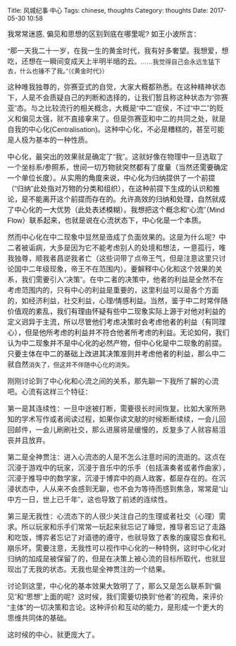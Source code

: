 Title: 风城纪事·中心
Tags: chinese, thoughts
Category: thoughts
Date: 2017-05-30 10:58

<span style="font-family: Helvetica, sans-serif;"><span style="font-size: medium;"><span lang="zh-CN">我常常迷惑</span></span></span><span style="font-family: Helvetica, sans-serif;"><span style="font-size: medium;">, </span></span><span style="font-family: Helvetica, sans-serif;"><span style="font-size: medium;"><span lang="zh-CN">偏见和思想的区别到底在哪里呢</span></span></span><span style="font-family: Helvetica, sans-serif;"><span style="font-size: medium;">? </span></span><span style="font-family: Helvetica, sans-serif;"><span style="font-size: medium;"><span lang="zh-CN">如王小波所言：</span></span></span>

<span style="color: #262626;">“<span style="font-family: Helvetica, sans-serif;"><span style="font-size: medium;"><span lang="zh-CN">那一天我二十一岁，在我一生的黄金时代，我有好多奢望。我想爱，想吃，还想在一瞬间变成天上半明半暗的云</span></span></span><span style="font-family: Helvetica, sans-serif;">。……我觉得自己会永远生猛下去，什么也锤不了我。”（《黄金时代》）</span></span>

<span style="font-family: Helvetica, sans-serif;"><span style="font-size: medium;"><span lang="zh-CN"><span style="color: #262626;">这种唯我独尊的，弥赛亚式的自觉，大家大概都熟悉。在这种精神状态下，人是不会质疑自己的判断和选择的，让我们暂且称这种状态为“弥赛亚”态。与之比较流行的相关概念，大概是“中二”症侯，不过</span><span style="color: #262626;">“中二”的贬义和偏见太强，就不直接拿来了。但是弥赛亚和中二的共同之处，就是自我的中心化</span></span></span></span><span style="font-family: Helvetica, sans-serif;"><span style="font-size: medium;"><span style="color: #262626;">(Centralisation)</span></span></span><span style="font-family: Helvetica, sans-serif;"><span style="font-size: medium;"><span lang="zh-CN"><span style="color: #262626;">。这种中心化，不必是糟糕的，甚至可能是人极为基本的</span><span style="color: #262626;">一种性质。</span></span></span></span>

<!--more-->
<span style="font-family: Helvetica, sans-serif;"><span style="font-size: medium;"><span lang="zh-CN"><span style="color: #262626;">中心化，最突出的效果就是确定了“我”。这就好像在物理中一旦选取了一个坐标系</span></span></span><span style="font-size: medium;">/</span><span style="font-size: medium;"><span lang="zh-CN">参照系，世间一切万物就突然都有了度量（当然还需要确定一个单位长度）。从实用的角度来说，中心化为归纳提供了一个前提（“归纳”此处指对万物的分类和组织），在这种前提下生成的认识和推论，是不能离开这个前提而存在的。允许高效的归纳和处理，自然就成了中心化的一大优势（此处表述模糊）。我想把这个概念和“心流”（</span></span><span style="font-size: medium;">Mind Flow</span><span style="font-size: medium;"><span lang="zh-CN">）联系起来，也就是说在心流状态下，中心化是一个本质。</span></span></span>

<span style="font-family: Helvetica, sans-serif;"><span style="font-size: medium;"><span lang="zh-CN"><span style="color: #262626;">然而中心化在中二现象中</span><span style="color: #262626;">显然是造成了负面效果的。这是为什么呢？中二者被诟病，大多是因为它不能考虑别人的处境和想法，一意孤行，唯我独尊，顺我者昌逆我者亡（这些词带了点帝王气，但是注意这里只讨论国中二年级现象，帝王不在范围内）。要解释中心化和这个效果的关系，我们需要引入“决策”。在中二者的决策中，他者的利益是全然不在考虑范围内的，只有中心的利益是重要的，这里利益可以是各个方面的，如经济利益，社交利益，心理</span></span></span></span><span style="font-family: Helvetica, sans-serif;"><span style="font-size: medium;"><span style="color: #262626;">/</span></span><span style="font-size: medium;"><span lang="zh-CN">情感利益。当然，鉴于中二时常伴随价值观的紊乱，我们有理由怀疑有些中二现象实际上源于对他对利益的定义迥异于主流，所以尽管他们考虑决策时会考虑他者的利益（有同理心），但是他所考虑的利益并不符合他者所考虑的利益。无论如何，我们认为中二现象并不是中心化的必然产物，但中心化是中二现象的前提。只要主体在中二的基础上改进其决策准则并考虑他者的利益，那么中二就自然</span></span><span style="color: #262626;">消失了，但这并不伴随中心化的消失。</span></span>

<span style="font-family: Helvetica, sans-serif;"><span style="font-size: medium;"><span lang="zh-CN"><span style="color: #262626;">刚刚讨论到了中心化和心流之间的关系，那先聊一下我所了解的心流吧。心流有这样三个特征：</span></span></span></span>

<span style="font-family: Helvetica, sans-serif;"><span style="font-size: medium;"><span lang="zh-CN"><span style="color: #262626;">第一是其连续性：一旦中途被打断，需要很长时间恢复。比如大家所熟知的学术写作或者阅读过程，如果你读文献的时候断断续续，一会儿回回邮件，一会儿刷刷社交，那么进展将是缓慢的，反复多了人就容易沮丧并且放弃。</span></span></span></span>

<span style="font-family: Helvetica, sans-serif;"><span style="font-size: medium;"><span lang="zh-CN"><span style="color: #262626;">第二是全神贯注：进入心流态的人是不怎么注意时间的流逝的。这点在沉浸于游戏中的玩家，沉浸于音乐中的乐手（包括演奏者或者作曲家），沉浸于推导中的数学家，沉浸于博弈中的商人政客，都是存在的。在沉浸状态中，人从来不会感到无聊，也不会为等待而感到焦急，常常是“山中方一日，世上已千年”，这也导致了前述的连续性。</span></span></span></span>

<span style="font-family: Helvetica, sans-serif;"><span style="font-size: medium;"><span lang="zh-CN"><span style="color: #262626;">第三是无我性：心流态下的人很少关注自己的生理或者社交（心理）需求。所以玩家和乐手们常常一玩起来就忘记了睡觉，推导者忘记了走路和吃饭，博弈者忘记了对道德的遵守，也就导致了表象的废寝忘食和礼崩乐坏。需要注意，无我性可以视作中心化的一种特例，这时中心化对归纳的加成是被保留了的，但是在决策上被心流的目标所取代，也就显现出了无我的状态。无我也是全神贯注的一个结果。</span></span></span></span>

<span style="font-family: Helvetica, sans-serif;"><span style="font-size: medium;"><span lang="zh-CN"><span style="color: #262626;">讨论到这里，中心化的基本效果大致明了了，那么又是怎么联系到“偏见”和“思想”上面的呢</span><span style="color: #262626;">？这时候，我们需要切换到“他者”的视角</span><span style="color: #262626;">，来评价“主体”的一切决策和言论。这种评价和互动的能力，是形成一</span><span style="color: #262626;">个更大的思维共同体的基础。</span></span></span></span>

<span style="font-family: Helvetica, sans-serif;"><span style="font-size: medium;"><span lang="zh-CN"><span style="color: #262626;">这时候的中心</span><span style="color: #262626;">，就更庞大了。</span></span></span></span>